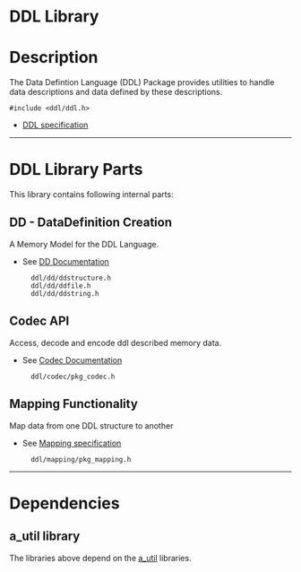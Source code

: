 <!---
Copyright @ 2021 VW Group. All rights reserved.

     This Source Code Form is subject to the terms of the Mozilla
     Public License, v. 2.0. If a copy of the MPL was not distributed
     with this file, You can obtain one at https://mozilla.org/MPL/2.0/.

If it is not possible or desirable to put the notice in a particular file, then
You may include the notice in a location (such as a LICENSE file in a
relevant directory) where a recipient would be likely to look for such a notice.

You may add additional accurate notices of copyright ownership.
-->

# DDL Library

# Description

The Data Defintion Language (DDL) Package provides utilities to handle data descriptions and data defined by these descriptions.

    #include <ddl/ddl.h>

* [DDL specification](doc/extern/ddl/ddl_specification.md)




_____________________

# DDL Library Parts

This library contains following internal parts:

## DD - DataDefinition Creation

A Memory Model for the DDL Language.

* See [DD Documentation](doc/extern/ddl/dd.md)

        ddl/dd/ddstructure.h
        ddl/dd/ddfile.h
        ddl/dd/ddstring.h



## Codec API

Access, decode and encode ddl described memory data.

* See [Codec Documentation](doc/extern/ddl/codec.md)

        ddl/codec/pkg_codec.h


## Mapping Functionality

Map data from one DDL structure to another

* See [Mapping specification](doc/extern/ddl/mapping_specification.md)

        ddl/mapping/pkg_mapping.h

________________________

# Dependencies

## a_util library

The libraries above depend on the [a_util](a_util.md) libraries.

